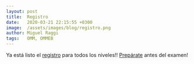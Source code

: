 ```yaml
---
layout: post
title:  Registro
date:   2020-03-21 22:15:55 +0300
image:  /assets/images/blog/registro.png
author: Miguel Raggi
tags:   OMM, OMMEB
---
```


Ya está listo el [registro](https://registro.olimpiadamatematicasmichoacan.org:8443/login/index.php) para todos los niveles!! [Prepárate](/preparate) antes del examen!
